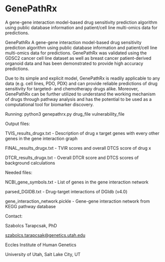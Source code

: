 # GenePathRx
A gene-gene interaction model-based drug sensitivity prediction algorithm using public database information and patient/cell line multi-omics data for predictions.

GenePathRx
A gene-gene interaction model-based drug sensitivity prediction algorithm using public database information and patient/cell line multi-omics data for predictions. GenePathRx was validated using the GDSC2 cancer cell line dataset as well as breast cancer patient-derived organoid data and has been demonstrated to provide high accuracy predictions.


Due to its simple and explicit model, GenePathRx is readily applicable to any data (e.g. cell lines, PDO, PDX) and can provide reliable predictions of drug sensitivity for targeted- and chemotherapy drugs alike. Moreover, GenePathRx can be further utilized to understand the working mechanism of drugs through pathway analysis and has the potential to be used as a computational tool for biomarker discovery.


Running:
python3 genepathrx.py drug_file vulnerability_file


Output files:

TVIS_results_drugx.txt - Description of drug x target genes with every other genes in the gene interaction graph

FINAL_results_drugx.txt - TVIR scores and overall DTCS score of drug x

DTCR_results_drugx.txt - Overall DTCR score and DTCS scores of background calculations


Needed files:

NCBI_gene_symbols.txt - List of genes in the gene interaction network

parsed_DGIDB.txt - Drug-target interactions of DGIdb (v4.0)

gene_interaction_network.pickle - Gene-gene interaction network from KEGG pathway database



Contact:

Szabolcs Tarapcsak, PhD

szabolcs.tarapcsak@genetics.utah.edu

Eccles Institute of Human Genetics

University of Utah, Salt Lake City, UT

